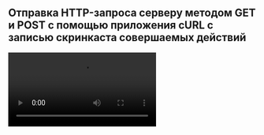 ## Отправка HTTP-запроса серверу методом GET и POST с помощью приложения cURL с записью скринкаста совершаемых действий

![](./isr2.mp4)
